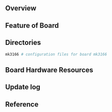 ## Overview

## Feature of Board

## Directories

```sh
mk3166 # configuration files for board mk3166
```

## Board Hardware Resources

## Update log

## Reference
